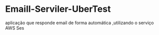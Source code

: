 # Emaill-Serviler-UberTest
aplicação que responde email de forma automática ,utilizando o serviço AWS Ses
